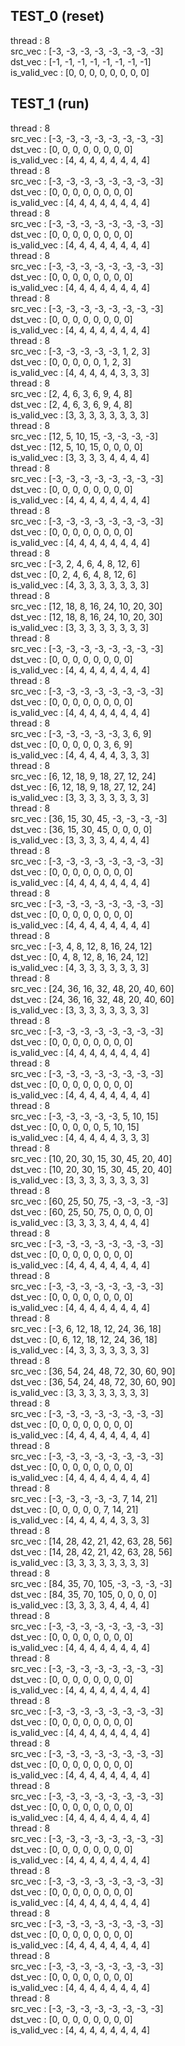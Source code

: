 ## TEST_0 (reset)

thread : 8  
src_vec : [-3, -3, -3, -3, -3, -3, -3, -3]  
dst_vec : [-1, -1, -1, -1, -1, -1, -1, -1]  
is_valid_vec : [0, 0, 0, 0, 0, 0, 0, 0]  
## TEST_1 (run)

thread : 8  
src_vec : [-3, -3, -3, -3, -3, -3, -3, -3]  
dst_vec : [0, 0, 0, 0, 0, 0, 0, 0]  
is_valid_vec : [4, 4, 4, 4, 4, 4, 4, 4]  
thread : 8  
src_vec : [-3, -3, -3, -3, -3, -3, -3, -3]  
dst_vec : [0, 0, 0, 0, 0, 0, 0, 0]  
is_valid_vec : [4, 4, 4, 4, 4, 4, 4, 4]  
thread : 8  
src_vec : [-3, -3, -3, -3, -3, -3, -3, -3]  
dst_vec : [0, 0, 0, 0, 0, 0, 0, 0]  
is_valid_vec : [4, 4, 4, 4, 4, 4, 4, 4]  
thread : 8  
src_vec : [-3, -3, -3, -3, -3, -3, -3, -3]  
dst_vec : [0, 0, 0, 0, 0, 0, 0, 0]  
is_valid_vec : [4, 4, 4, 4, 4, 4, 4, 4]  
thread : 8  
src_vec : [-3, -3, -3, -3, -3, -3, -3, -3]  
dst_vec : [0, 0, 0, 0, 0, 0, 0, 0]  
is_valid_vec : [4, 4, 4, 4, 4, 4, 4, 4]  
thread : 8  
src_vec : [-3, -3, -3, -3, -3, 1, 2, 3]  
dst_vec : [0, 0, 0, 0, 0, 1, 2, 3]  
is_valid_vec : [4, 4, 4, 4, 4, 3, 3, 3]  
thread : 8  
src_vec : [2, 4, 6, 3, 6, 9, 4, 8]  
dst_vec : [2, 4, 6, 3, 6, 9, 4, 8]  
is_valid_vec : [3, 3, 3, 3, 3, 3, 3, 3]  
thread : 8  
src_vec : [12, 5, 10, 15, -3, -3, -3, -3]  
dst_vec : [12, 5, 10, 15, 0, 0, 0, 0]  
is_valid_vec : [3, 3, 3, 3, 4, 4, 4, 4]  
thread : 8  
src_vec : [-3, -3, -3, -3, -3, -3, -3, -3]  
dst_vec : [0, 0, 0, 0, 0, 0, 0, 0]  
is_valid_vec : [4, 4, 4, 4, 4, 4, 4, 4]  
thread : 8  
src_vec : [-3, -3, -3, -3, -3, -3, -3, -3]  
dst_vec : [0, 0, 0, 0, 0, 0, 0, 0]  
is_valid_vec : [4, 4, 4, 4, 4, 4, 4, 4]  
thread : 8  
src_vec : [-3, 2, 4, 6, 4, 8, 12, 6]  
dst_vec : [0, 2, 4, 6, 4, 8, 12, 6]  
is_valid_vec : [4, 3, 3, 3, 3, 3, 3, 3]  
thread : 8  
src_vec : [12, 18, 8, 16, 24, 10, 20, 30]  
dst_vec : [12, 18, 8, 16, 24, 10, 20, 30]  
is_valid_vec : [3, 3, 3, 3, 3, 3, 3, 3]  
thread : 8  
src_vec : [-3, -3, -3, -3, -3, -3, -3, -3]  
dst_vec : [0, 0, 0, 0, 0, 0, 0, 0]  
is_valid_vec : [4, 4, 4, 4, 4, 4, 4, 4]  
thread : 8  
src_vec : [-3, -3, -3, -3, -3, -3, -3, -3]  
dst_vec : [0, 0, 0, 0, 0, 0, 0, 0]  
is_valid_vec : [4, 4, 4, 4, 4, 4, 4, 4]  
thread : 8  
src_vec : [-3, -3, -3, -3, -3, 3, 6, 9]  
dst_vec : [0, 0, 0, 0, 0, 3, 6, 9]  
is_valid_vec : [4, 4, 4, 4, 4, 3, 3, 3]  
thread : 8  
src_vec : [6, 12, 18, 9, 18, 27, 12, 24]  
dst_vec : [6, 12, 18, 9, 18, 27, 12, 24]  
is_valid_vec : [3, 3, 3, 3, 3, 3, 3, 3]  
thread : 8  
src_vec : [36, 15, 30, 45, -3, -3, -3, -3]  
dst_vec : [36, 15, 30, 45, 0, 0, 0, 0]  
is_valid_vec : [3, 3, 3, 3, 4, 4, 4, 4]  
thread : 8  
src_vec : [-3, -3, -3, -3, -3, -3, -3, -3]  
dst_vec : [0, 0, 0, 0, 0, 0, 0, 0]  
is_valid_vec : [4, 4, 4, 4, 4, 4, 4, 4]  
thread : 8  
src_vec : [-3, -3, -3, -3, -3, -3, -3, -3]  
dst_vec : [0, 0, 0, 0, 0, 0, 0, 0]  
is_valid_vec : [4, 4, 4, 4, 4, 4, 4, 4]  
thread : 8  
src_vec : [-3, 4, 8, 12, 8, 16, 24, 12]  
dst_vec : [0, 4, 8, 12, 8, 16, 24, 12]  
is_valid_vec : [4, 3, 3, 3, 3, 3, 3, 3]  
thread : 8  
src_vec : [24, 36, 16, 32, 48, 20, 40, 60]  
dst_vec : [24, 36, 16, 32, 48, 20, 40, 60]  
is_valid_vec : [3, 3, 3, 3, 3, 3, 3, 3]  
thread : 8  
src_vec : [-3, -3, -3, -3, -3, -3, -3, -3]  
dst_vec : [0, 0, 0, 0, 0, 0, 0, 0]  
is_valid_vec : [4, 4, 4, 4, 4, 4, 4, 4]  
thread : 8  
src_vec : [-3, -3, -3, -3, -3, -3, -3, -3]  
dst_vec : [0, 0, 0, 0, 0, 0, 0, 0]  
is_valid_vec : [4, 4, 4, 4, 4, 4, 4, 4]  
thread : 8  
src_vec : [-3, -3, -3, -3, -3, 5, 10, 15]  
dst_vec : [0, 0, 0, 0, 0, 5, 10, 15]  
is_valid_vec : [4, 4, 4, 4, 4, 3, 3, 3]  
thread : 8  
src_vec : [10, 20, 30, 15, 30, 45, 20, 40]  
dst_vec : [10, 20, 30, 15, 30, 45, 20, 40]  
is_valid_vec : [3, 3, 3, 3, 3, 3, 3, 3]  
thread : 8  
src_vec : [60, 25, 50, 75, -3, -3, -3, -3]  
dst_vec : [60, 25, 50, 75, 0, 0, 0, 0]  
is_valid_vec : [3, 3, 3, 3, 4, 4, 4, 4]  
thread : 8  
src_vec : [-3, -3, -3, -3, -3, -3, -3, -3]  
dst_vec : [0, 0, 0, 0, 0, 0, 0, 0]  
is_valid_vec : [4, 4, 4, 4, 4, 4, 4, 4]  
thread : 8  
src_vec : [-3, -3, -3, -3, -3, -3, -3, -3]  
dst_vec : [0, 0, 0, 0, 0, 0, 0, 0]  
is_valid_vec : [4, 4, 4, 4, 4, 4, 4, 4]  
thread : 8  
src_vec : [-3, 6, 12, 18, 12, 24, 36, 18]  
dst_vec : [0, 6, 12, 18, 12, 24, 36, 18]  
is_valid_vec : [4, 3, 3, 3, 3, 3, 3, 3]  
thread : 8  
src_vec : [36, 54, 24, 48, 72, 30, 60, 90]  
dst_vec : [36, 54, 24, 48, 72, 30, 60, 90]  
is_valid_vec : [3, 3, 3, 3, 3, 3, 3, 3]  
thread : 8  
src_vec : [-3, -3, -3, -3, -3, -3, -3, -3]  
dst_vec : [0, 0, 0, 0, 0, 0, 0, 0]  
is_valid_vec : [4, 4, 4, 4, 4, 4, 4, 4]  
thread : 8  
src_vec : [-3, -3, -3, -3, -3, -3, -3, -3]  
dst_vec : [0, 0, 0, 0, 0, 0, 0, 0]  
is_valid_vec : [4, 4, 4, 4, 4, 4, 4, 4]  
thread : 8  
src_vec : [-3, -3, -3, -3, -3, 7, 14, 21]  
dst_vec : [0, 0, 0, 0, 0, 7, 14, 21]  
is_valid_vec : [4, 4, 4, 4, 4, 3, 3, 3]  
thread : 8  
src_vec : [14, 28, 42, 21, 42, 63, 28, 56]  
dst_vec : [14, 28, 42, 21, 42, 63, 28, 56]  
is_valid_vec : [3, 3, 3, 3, 3, 3, 3, 3]  
thread : 8  
src_vec : [84, 35, 70, 105, -3, -3, -3, -3]  
dst_vec : [84, 35, 70, 105, 0, 0, 0, 0]  
is_valid_vec : [3, 3, 3, 3, 4, 4, 4, 4]  
thread : 8  
src_vec : [-3, -3, -3, -3, -3, -3, -3, -3]  
dst_vec : [0, 0, 0, 0, 0, 0, 0, 0]  
is_valid_vec : [4, 4, 4, 4, 4, 4, 4, 4]  
thread : 8  
src_vec : [-3, -3, -3, -3, -3, -3, -3, -3]  
dst_vec : [0, 0, 0, 0, 0, 0, 0, 0]  
is_valid_vec : [4, 4, 4, 4, 4, 4, 4, 4]  
thread : 8  
src_vec : [-3, -3, -3, -3, -3, -3, -3, -3]  
dst_vec : [0, 0, 0, 0, 0, 0, 0, 0]  
is_valid_vec : [4, 4, 4, 4, 4, 4, 4, 4]  
thread : 8  
src_vec : [-3, -3, -3, -3, -3, -3, -3, -3]  
dst_vec : [0, 0, 0, 0, 0, 0, 0, 0]  
is_valid_vec : [4, 4, 4, 4, 4, 4, 4, 4]  
thread : 8  
src_vec : [-3, -3, -3, -3, -3, -3, -3, -3]  
dst_vec : [0, 0, 0, 0, 0, 0, 0, 0]  
is_valid_vec : [4, 4, 4, 4, 4, 4, 4, 4]  
thread : 8  
src_vec : [-3, -3, -3, -3, -3, -3, -3, -3]  
dst_vec : [0, 0, 0, 0, 0, 0, 0, 0]  
is_valid_vec : [4, 4, 4, 4, 4, 4, 4, 4]  
thread : 8  
src_vec : [-3, -3, -3, -3, -3, -3, -3, -3]  
dst_vec : [0, 0, 0, 0, 0, 0, 0, 0]  
is_valid_vec : [4, 4, 4, 4, 4, 4, 4, 4]  
thread : 8  
src_vec : [-3, -3, -3, -3, -3, -3, -3, -3]  
dst_vec : [0, 0, 0, 0, 0, 0, 0, 0]  
is_valid_vec : [4, 4, 4, 4, 4, 4, 4, 4]  
thread : 8  
src_vec : [-3, -3, -3, -3, -3, -3, -3, -3]  
dst_vec : [0, 0, 0, 0, 0, 0, 0, 0]  
is_valid_vec : [4, 4, 4, 4, 4, 4, 4, 4]  
thread : 8  
src_vec : [-3, -3, -3, -3, -3, -3, -3, -3]  
dst_vec : [0, 0, 0, 0, 0, 0, 0, 0]  
is_valid_vec : [4, 4, 4, 4, 4, 4, 4, 4]  
